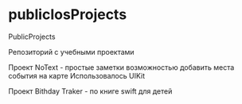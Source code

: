 # publicIosProjects
PublicProjects

Репозиторий с учебными проектами 

Проект NoText - простые заметки возможностью добавить места события на карте
Использовалось UIKit

Проект Bithday Traker - по книге swift для детей


